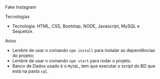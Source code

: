 Fake Instagram

Tecnologias
 - Tecnologia: HTML, CSS, Bootstap, NODE, Javascript, MySQL e Sequelize.

Aviso
 - Lembre de usar o comando `npm install` para instalar as dependências do projeto;
 - Lembre de usar o comando `npm start` para rodar o projeto. 
 - Banco de Dados usado é o `MySQL`, tem que executar o script do BD que está na pasta `sql`.

   

    

    

